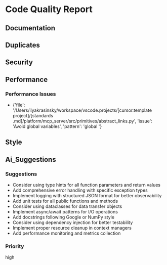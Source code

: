 # Code Quality Report

## Documentation

## Duplicates

## Security

## Performance

### Performance Issues

- {'file': '/Users/ilyakrasinsky/workspace/vscode.projects/[cursor.template project]/[standards .md]/platform/mcp_server/src/primitives/abstract_links.py', 'issue': 'Avoid global variables', 'pattern': 'global '}

## Style

## Ai_Suggestions

### Suggestions

- Consider using type hints for all function parameters and return values
- Add comprehensive error handling with specific exception types
- Implement logging with structured JSON format for better observability
- Add unit tests for all public functions and methods
- Consider using dataclasses for data transfer objects
- Implement async/await patterns for I/O operations
- Add docstrings following Google or NumPy style
- Consider using dependency injection for better testability
- Implement proper resource cleanup in context managers
- Add performance monitoring and metrics collection

### Priority

high
